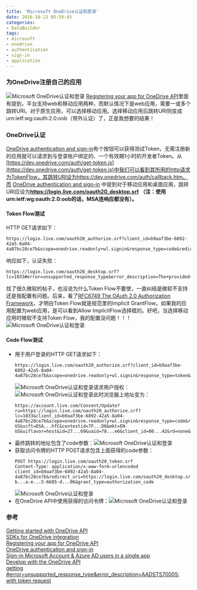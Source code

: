 ```yaml
---
title: 'Microsoft OneDrive认证和登录'
date: 2016-10-13 05:59:43
categories: 
- DataBuilder
tags: 
- microsoft
- onedrive
- authentication
- sign-in
- application
---
```

### 为OneDrive注册自己的应用
![Microsoft OneDrive认证和登录](/images/2016/10/0026uWfMzy75C8TOOOcd0.jpg) [Registering your app for OneDrive API](https://dev.onedrive.com/app-registration.htm)里面有提到，平台支持web和移动应用两种，而默认情况下是web应用，需要一或多个跳转URI。对于原生应用，可以选择移动应用。选择移动应用后跳转URI则变成urn:ietf:wg:oauth:2.0:oob（带外认证）了，正是我想要的结果！

### OneDrive认证

[OneDrive authentication and sign-in](https://dev.onedrive.com/auth/msa_oauth.htm)有个按钮可以获得测试Token，无需注册新的应用就可以请求到与登录账户绑定的、一个有效期1小时的开发者Token。从[https://dev.onedrive.com/auth/get-token.js](https://dev.onedrive.com/auth/get-token.js)中我们可以看到其所用的http请求为TokenFlow，其跳转URI设为https://dev.onedrive.com/auth/callback.htm。而 [OneDrive authentication and sign-in](https://dev.onedrive.com/auth/msa_oauth.htm) 中提到对于移动应用和桌面应用，跳转URI应设为**https://login.live.com/oauth20_desktop.srf** **（注：使用urn:ietf:wg:oauth:2.0:oob的话，MSA连响应都没有）。**

#### Token Flow测试
HTTP GET请求如下：
```
https://login.live.com/oauth20_authorize.srf?client_id=b9aaf3be-6892-42a5-8a04-4a87bc28ce7b&scope=onedrive.readonly+wl.signin&response_type=code&redirect_uri=https://login.live.com/oauth20_desktop.srf
```
响应如下，认证失败：
```
https://login.live.com/oauth20_desktop.srf?lc=1033#error=unsupported_response_type&error_description=The+provided+value+for+the+input+parameter+'response_type'+is+not+allowed+for+this+client.+Expected+value+is+'code'.
```
找了很久微软的帖子，也没说为什么Token Flow不要使，一直纠结是微软不支持还是我配置有问题。后来，看了[RFC6749 The OAuth 2.0 Authorization Framework](https://tools.ietf.org/html/rfc6749#section-4.2)，才明白Token Flow就是规范里的Implicit GrantFlow。如果我的应用配置为web应用，是可以看到Allow ImplicitFlow选择框的。好吧，当选择移动应用时微软不支持Token Flow，我的配置没问题！！！![Microsoft OneDrive认证和登录](/images/2016/10/0026uWfMzy75GMNBbS830.jpg)

#### Code Flow测试
- 用于用户登录的HTTP GET请求如下：
  ```
  https://login.live.com/oauth20_authorize.srf?client_id=b9aaf3be-6892-42a5-8a04-4a87bc28ce7b&scope=onedrive.readonly+wl.signin&response_type=token&redirect_uri=https://login.live.com/oauth20_desktop.srf
  ```
  ![Microsoft OneDrive认证和登录](/images/2016/10/0026uWfMzy75GLiDZur5b.jpg)请求用户授权：![Microsoft OneDrive认证和登录](/images/2016/10/0026uWfMzy75GLj08sE60.jpg)此时浏览器上地址变为：
  ```
  https://account.live.com/Consent/Update?ru=https://login.live.com/oauth20_authorize.srf?lc=1033&client_id=b9aaf3be-6892-42a5-8a04-4a87bc28ce7b&scope=onedrive.readonly+wl.signin&response_type=code&redirect_uri=https://login.live.com/oauth20_desktop.srf&uaid=78...e6&pid=...16&mkt=EN-US&scft=DSA...hfC&contextid=7F...D6&mkt=EN-US&uiflavor=host&id=27...69&uaid=78...e6&client_id=00...42&rd=none&scope=&cscope=onedrive.readonly+wl.signin
  ```
- 最终跳转的地址包含了code参数：![Microsoft OneDrive认证和登录](/images/2016/10/0026uWfMzy75GLjexhua0.jpg)
- 获取访问令牌的HTTP POST请求包含上面获得的code参数：
  ```
  POST https://login.live.com/oauth20_token.srf
  Content-Type: application/x-www-form-urlencoded
  client_id=b9aaf3be-6892-42a5-8a04-4a87bc28ce7b&redirect_uri=https://login.live.com/oauth20_desktop.srf&code=M9...5e-b...a-e...5-6685-d...06&grant_type=authorization_code
  ```
  ![Microsoft OneDrive认证和登录](/images/2016/10/0026uWfMzy75GLk1IGi46.jpg)
- 在OneDrive API中使用获得的访问令牌：![Microsoft OneDrive认证和登录](/images/2016/10/0026uWfMzy75GLki16B6d.jpg)

### 参考

[Getting started with OneDrive API](https://dev.onedrive.com/getting-started.htm)    
[SDKs for OneDrive integration](https://dev.onedrive.com/SDKs.htm)    
[Registering your app for OneDrive API](https://dev.onedrive.com/app-registration.htm)    
[OneDrive authentication and sign-in](https://dev.onedrive.com/auth/msa_oauth.htm)    
[Sign-in Microsoft Account &amp; Azure AD users in a single app](https://azure.microsoft.com/en-us/documentation/articles/active-directory-appmodel-v2-overview/)    
[Develop with the OneDrive API](https://dev.onedrive.com/README.htm)    
[getting #error=unsupported_response_type&amp;error_description=AADSTS70005: with token request](http://stackoverflow.com/questions/25511096/getting-error-unsupported-response-typeerror-description-aadsts70005-with-tok)    